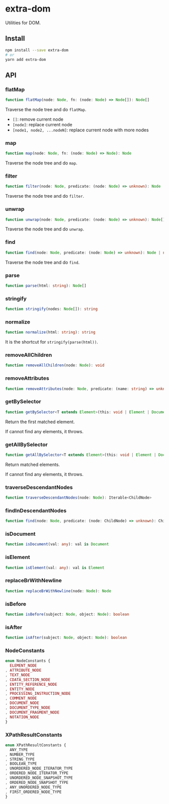 # extra-dom

Utilities for DOM.

## Install

```sh
npm install --save extra-dom
# or
yarn add extra-dom
```

## API

### flatMap

```ts
function flatMap(node: Node, fn: (node: Node) => Node[]): Node[]
```

Traverse the node tree and do `flatMap`.

- `[]`: remove current node
- `[node]`: replace current node
- `[node1, node2, ...nodeN]`: replace current node with more nodes

### map

```ts
function map(node: Node, fn: (node: Node) => Node): Node
```

Traverse the node tree and do `map`.

### filter

```ts
function filter(node: Node, predicate: (node: Node) => unknown): Node | null
```

Traverse the node tree and do `filter`.

### unwrap

```ts
function unwrap(node: Node, predicate: (node: Node) => unknown): Node[]
```

Traverse the node tree and do `unwrap`.

### find

```ts
function find(node: Node, predicate: (node: Node) => unknown): Node | null
```

Traverse the node tree and do `find`.

### parse

```ts
function parse(html: string): Node[]
```

### stringify

```ts
function stringify(nodes: Node[]): string
```

### normalize

```ts
function normalize(html: string): string
```

It is the shortcut for `stringify(parse(html))`.

### removeAllChildren

```ts
function removeAllChildren(node: Node): void
```

### removeAttributes

```ts
function removeAttributes(node: Node, predicate: (name: string) => unknown): void
```

### getBySelector

```ts
function getBySelector<T extends Element>(this: void | Element | Document, selectors: string): T
```

Return the first matched element.

If cannot find any elements, it throws.

### getAllBySelector

```ts
function getAllBySelector<T extends Element>(this: void | Element | Document, selectors: string): T[]
```

Return matched elements.

If cannot find any elements, it throws.

### traverseDescendantNodes

```ts
function traverseDescendantNodes(node: Node): Iterable<ChildNode>
```

### findInDescendantNodes

```ts
function find(node: Node, predicate: (node: ChildNode) => unknown): ChildNode | null
```

### isDocument

```ts
function isDocument(val: any): val is Document
```

### isElement

```ts
function isElement(val: any): val is Element
```

### replaceBrWithNewline

```ts
function replaceBrWithNewline(node: Node): Node
```

### isBefore

```ts
function isBefore(subject: Node, object: Node): boolean
```

### isAfter

```ts
function isAfter(subject: Node, object: Node): boolean
```

### NodeConstants

```ts
enum NodeConstants {
  ELEMENT_NODE
, ATTRIBUTE_NODE
, TEXT_NODE
, CDATA_SECTION_NODE
, ENTITY_REFERENCE_NODE
, ENTITY_NODE
, PROCESSING_INSTRUCTION_NODE
, COMMENT_NODE
, DOCUMENT_NODE
, DOCUMENT_TYPE_NODE
, DOCUMENT_FRAGMENT_NODE
, NOTATION_NODE
}
```

### XPathResultConstants

```ts
enum XPathResultConstants {
  ANY_TYPE
, NUMBER_TYPE
, STRING_TYPE
, BOOLEAN_TYPE
, UNORDERED_NODE_ITERATOR_TYPE
, ORDERED_NODE_ITERATOR_TYPE
, UNORDERED_NODE_SNAPSHOT_TYPE
, ORDERED_NODE_SNAPSHOT_TYPE
, ANY_UNORDERED_NODE_TYPE
, FIRST_ORDERED_NODE_TYPE
}
```
